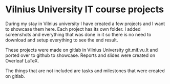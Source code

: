 # Vilnius University IT course projects
During my stay in Vilnius university I have created a few projects and I want to showcase them here.
Each project has its own folder. I added screenshots and everything that was done in it so there is no need to download and setup everything to see the end result.

These projects were made on gitlab in Vilnius University git.mif.vu.lt and ported over to github to showcase. Reports and slides were created on Overleaf LaTeX.

The things that are not included are tasks and milestones that were created on gitlab.

